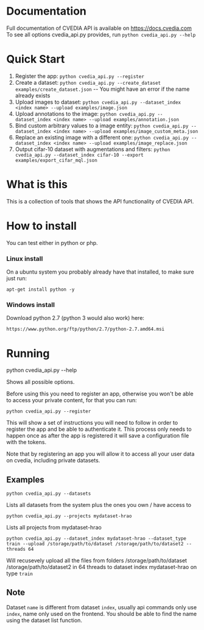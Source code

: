 # Documentation

Full documentation of CVEDIA API is available on https://docs.cvedia.com
To see all options cvedia_api.py provides, run `python cvedia_api.py --help`

# Quick Start

1. Register the app: `python cvedia_api.py --register`
2. Create a dataset: `python cvedia_api.py --create_dataset examples/create_dataset.json` -- You might have an error if the name already exists
3. Upload images to dataset: `python cvedia_api.py --dataset_index <index name> --upload examples/image.json`
4. Upload annotations to the image: `python cvedia_api.py --dataset_index <index name> --upload examples/annotation.json`
5. Bind custom arbitrary values to a image entity: `python cvedia_api.py --dataset_index <index name> --upload examples/image_custom_meta.json`
6. Replace an existing image with a different one: `python cvedia_api.py --dataset_index <index name> --upload examples/image_replace.json`
7. Output cifar-10 dataset with augmentations and filters: `python cvedia_api.py --dataset_index cifar-10 --export examples/export_cifar_mql.json`

# What is this

This is a collection of tools that shows the API functionality of CVEDIA API.

# How to install

You can test either in python or php.

### Linux install

On a ubuntu system you probably already have
that installed, to make sure just run:

`apt-get install python -y`

### Windows install

Download python 2.7 (python 3 would also work) here:

`https://www.python.org/ftp/python/2.7/python-2.7.amd64.msi`

# Running

python cvedia_api.py --help

Shows all possible options.

Before using this you need to register an app, otherwise you won't be able to
access your private content, for that you can run:

`python cvedia_api.py --register`

This will show a set of instructions you will need to follow in order to register
the app and be able to authenticate it. This process only needs to happen once
as after the app is registered it will save a configuration file with the tokens.

Note that by registering an app you will allow it to access all your user data
on cvedia, including private datasets.

## Examples

`python cvedia_api.py --datasets`

Lists all datasets from the system plus the ones you own / have access to

`python cvedia_api.py --projects mydataset-hrao`

Lists all projects from mydataset-hrao

`python cvedia_api.py --dataset_index mydataset-hrao --dataset_type train --upload /storage/path/to/dataset /storage/path/to/dataset2 --threads 64`

Will recusevely upload all the files from folders /storage/path/to/dataset /storage/path/to/dataset2
in 64 threads to dataset index mydataset-hrao on type `train`

## Note

Dataset `name` is different from dataset `index`, usually api commands only use
`index`, name only used on the frontend. You should be able to find the name
using the dataset list function.
